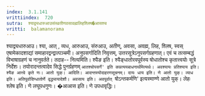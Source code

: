```yaml
---
index:  3.1.141
vrittiindex:  720
sutra:  श्याद्व्यधारुआउसंस्व्रतीणवसावह्मलिहश्लिष�आसश्च
vritti:  balamanorama 
---
```


श्याद्व्यधारुआउ। श्या, आत् , व्यध, आरुआउ, संरुआउ, अतीण्, अवसा, अवह्म, लिह, श्लिष, स्वस् एषामेकादशाद्यां समाहारद्वन्द्वात्पञ्चमी। अनुपसर्गादिति निवृत्तम्, उत्तरसूत्रेऽनुपसर्गग्रहणात्। एवं च तत्सम्बद्धं विभाषाग्रहणं च नानुवर्तते। तदाह-- नित्यमिति। श्यैङ इति। श्यैङ्धातोरवपूर्वस्य षोधातोश्च कृतात्त्वयोः सूत्रे निर्देशः। तयोरादन्तत्वादेव सिद्धे पुनर्ग्रहणम् `आतश्चोपसर्गे' इति कप्रत्ययबाधनार्थमित्यर्थः। अवश्यायः प्रतिश्याय इति। श्यैङ आत्त्वे कृते णः। आतो युक्। आदिति। आदन्तस्योदाहरणसूचनम्। दायः धाय इति। णे आतो युक्। व्याध इति। अतिपूर्वादिण्धातोर्णे वृद्ध्यायादेशौ। अवसाय इति। अवपूर्वात् `षोऽन्तकर्मणि' इत्यस्माण्णे आतो युक्। लेहः श्लेष इति। णे लघूपधगुणः। �आआस इति। णे उपधावृद्धिः। 

